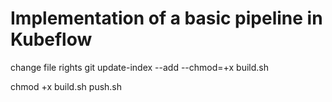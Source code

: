 # Implementation of a basic pipeline in Kubeflow

 change file rights
 git update-index --add --chmod=+x build.sh
 
 chmod +x build.sh push.sh